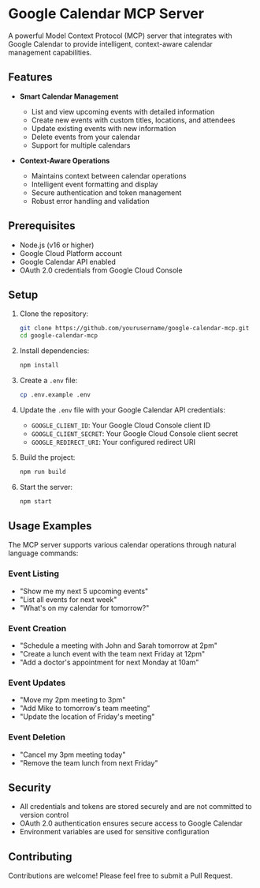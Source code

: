 # Google Calendar MCP Server

A powerful Model Context Protocol (MCP) server that integrates with Google Calendar to provide intelligent, context-aware calendar management capabilities.

## Features

- **Smart Calendar Management**
  - List and view upcoming events with detailed information
  - Create new events with custom titles, locations, and attendees
  - Update existing events with new information
  - Delete events from your calendar
  - Support for multiple calendars

- **Context-Aware Operations**
  - Maintains context between calendar operations
  - Intelligent event formatting and display
  - Secure authentication and token management
  - Robust error handling and validation

## Prerequisites

- Node.js (v16 or higher)
- Google Cloud Platform account
- Google Calendar API enabled
- OAuth 2.0 credentials from Google Cloud Console

## Setup

1. Clone the repository:
   ```bash
   git clone https://github.com/yourusername/google-calendar-mcp.git
   cd google-calendar-mcp
   ```

2. Install dependencies:
   ```bash
   npm install
   ```

3. Create a `.env` file:
   ```bash
   cp .env.example .env
   ```

4. Update the `.env` file with your Google Calendar API credentials:
   - `GOOGLE_CLIENT_ID`: Your Google Cloud Console client ID
   - `GOOGLE_CLIENT_SECRET`: Your Google Cloud Console client secret
   - `GOOGLE_REDIRECT_URI`: Your configured redirect URI

5. Build the project:
   ```bash
   npm run build
   ```

6. Start the server:
   ```bash
   npm start
   ```

## Usage Examples

The MCP server supports various calendar operations through natural language commands:

### Event Listing
- "Show me my next 5 upcoming events"
- "List all events for next week"
- "What's on my calendar for tomorrow?"

### Event Creation
- "Schedule a meeting with John and Sarah tomorrow at 2pm"
- "Create a lunch event with the team next Friday at 12pm"
- "Add a doctor's appointment for next Monday at 10am"

### Event Updates
- "Move my 2pm meeting to 3pm"
- "Add Mike to tomorrow's team meeting"
- "Update the location of Friday's meeting"

### Event Deletion
- "Cancel my 3pm meeting today"
- "Remove the team lunch from next Friday"

## Security

- All credentials and tokens are stored securely and are not committed to version control
- OAuth 2.0 authentication ensures secure access to Google Calendar
- Environment variables are used for sensitive configuration

## Contributing

Contributions are welcome! Please feel free to submit a Pull Request.

